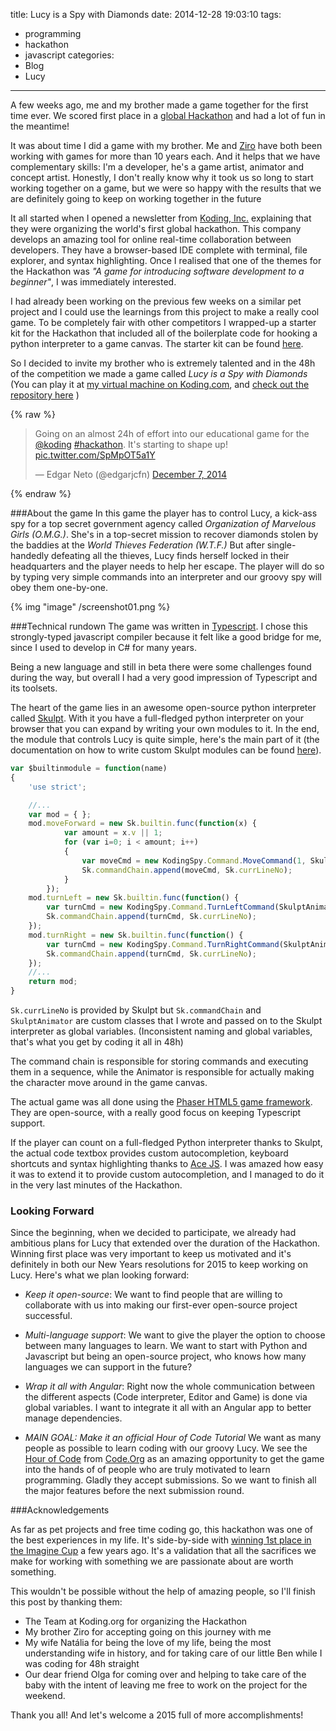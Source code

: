 title: Lucy is a Spy with Diamonds
date: 2014-12-28 19:03:10
tags:
 - programming
 - hackathon
 - javascript
categories:
 - Blog
 - Lucy
---
A few weeks ago, me and my brother made a game together for the first time ever. We scored first place in a [global Hackathon](http://koding.com/Hackathon) and had a lot of fun in the meantime!
<!-- more -->
It was about time I did a game with my brother. Me and [Ziro](http://zironeto.carbonmade.com/) have both been working with games for more than 10 years each. And it helps that we have complementary skills: I'm a developer, he's a game artist, animator and concept artist. Honestly, I don't really know why it took us so long to start working together on a game, but we were so happy with the results that we are definitely going to keep on working together in the future

It all started when I opened a newsletter from [Koding, Inc.](http://www.koding.com) explaining that they were organizing the world's first global hackathon. This company develops an amazing tool for online real-time collaboration between developers. They have a browser-based IDE complete with terminal, file explorer, and syntax highlighting. Once I realised that one of the themes for the Hackathon was _"A game for introducing software development to a beginner"_, I was immediately interested.

I had already been working on the previous few weeks on a similar pet project and I could use the learnings from this project to make a really cool game. To be completely fair with other competitors I wrapped-up a starter kit for the Hackathon that included all of the boilerplate code for hooking a python interpreter to a game canvas. The starter kit can be found [here](https://github.com/edgarjcfn/koding-game-starterkit).



So I decided to invite my brother who is extremely talented and in the 48h of the competition we made a game called _Lucy is a Spy with Diamonds_ (You can play it at [my virtual machine on Koding.com](http://edgarjcfn.koding.io/Lucy), and [check out the repository here](https://github.com/edgarjcfn/koding-spy) )

{% raw %}
<blockquote class="twitter-tweet" lang="en"><p>Going on an almost 24h of effort into our educational game for the <a href="https://twitter.com/koding">@koding</a> <a href="https://twitter.com/hashtag/hackathon?src=hash">#hackathon</a>. It&#39;s starting to shape up! <a href="http://t.co/SpMpOT5a1Y">pic.twitter.com/SpMpOT5a1Y</a></p>&mdash; Edgar Neto (@edgarjcfn) <a href="https://twitter.com/edgarjcfn/status/541675411529543681">December 7, 2014</a></blockquote>
<script async src="//platform.twitter.com/widgets.js" charset="utf-8"></script>
{% endraw %}


###About the game
In this game the player has to control Lucy, a kick-ass spy for a top secret government agency called _Organization of Marvelous Girls (O.M.G.)_. She's in a top-secret mission to recover diamonds stolen by the baddies at the _World Thieves Federation (W.T.F.)_
But after single-handedly defeating all the thieves, Lucy finds herself locked in their headquarters and the player needs to help her escape.
The player will do so by typing very simple commands into an interpreter and our groovy spy will obey them one-by-one.

{% img "image" /screenshot01.png %}
<!-- ![Lucy](./screenshot01.png "Lucy") -->

###Technical rundown
The game was written in [Typescript](http://www.typescriptlang.org). I chose this strongly-typed javascript compiler because it felt like a good bridge for me, since I used to develop in C# for many years.

Being a new language and still in beta there were some challenges found during the way, but overall I had a very good impression of Typescript and its toolsets.

The heart of the game lies in an awesome open-source python interpreter called [Skulpt](http://www.skulpt.org/). With it you have a full-fledged python interpreter on your browser that you can expand by writing your own modules to it.
In the end, the module that controls Lucy is quite simple, here's the main part of it (the documentation on how to write custom Skulpt modules can be found [here](https://github.com/skulpt/skulpt/blob/master/HACKING.rst#adding-a-module)).

```javascript
var $builtinmodule = function(name)
{
    'use strict';

    //...    
    var mod = { };
    mod.moveForward = new Sk.builtin.func(function(x) {
            var amount = x.v || 1;
            for (var i=0; i < amount; i++)
            {
                var moveCmd = new KodingSpy.Command.MoveCommand(1, SkulptAnimator);
                Sk.commandChain.append(moveCmd, Sk.currLineNo);
            }
        });
    mod.turnLeft = new Sk.builtin.func(function() {
        var turnCmd = new KodingSpy.Command.TurnLeftCommand(SkulptAnimator);
        Sk.commandChain.append(turnCmd, Sk.currLineNo);
    });
    mod.turnRight = new Sk.builtin.func(function() {
        var turnCmd = new KodingSpy.Command.TurnRightCommand(SkulptAnimator);
        Sk.commandChain.append(turnCmd, Sk.currLineNo);
    });
    //...
    return mod;
}
```

```Sk.currLineNo``` is provided by Skulpt but ```Sk.commandChain``` and ```SkulptAnimator``` are custom classes that I wrote and passed on to the Skulpt interpreter as global variables. (Inconsistent naming and global variables, that's what you get by coding it all in 48h)

The command chain is responsible for storing commands and executing them in a sequence, while the Animator is responsible for actually making the character move around in the game canvas.

The actual game was all done using the [Phaser HTML5 game framework](http://phaser.io). They are open-source, with a really good focus on keeping Typescript support.

If the player can count on a full-fledged Python interpreter thanks to Skulpt, the actual code textbox provides custom autocompletion, keyboard shortcuts and syntax highlighting thanks to [Ace JS](http://ace.c9.io/). I was amazed how easy it was to extend it to provide custom autocompletion, and I managed to do it in the very last minutes of the Hackathon.

### Looking Forward

Since the beginning, when we decided to participate, we already had ambitious plans for Lucy that extended over the duration of the Hackathon. Winning first place was very important to keep us motivated and it's definitely in both our New Years resolutions for 2015 to keep working on Lucy. Here's what we plan looking forward:

 - *Keep it open-source*: We want to find people that are willing to collaborate with us into making our first-ever open-source project successful.

 - *Multi-language support*: We want to give the player the option to choose between many languages to learn. We want to start with Python and Javascript but being an open-source project, who knows how many languages we can support in the future?

 - *Wrap it all with Angular*: Right now the whole communication between the different aspects (Code interpreter, Editor and Game) is done via global variables. I want to integrate it all with an Angular app to better manage dependencies.

 - *MAIN GOAL: Make it an official Hour of Code Tutorial*
 We want as many people as possible to learn coding with our groovy Lucy. We see the [Hour of Code](http://hourofcode.com/en) from [Code.Org](http://code.org) as an amazing opportunity to get the game into the hands of of people who are truly motivated to learn programming. Gladly they accept submissions. So we want to finish all the major features before the next submission round.

###Acknowledgements

As far as pet projects and free time coding go, this hackathon was one of the best experiences in my life. It's side-by-side with [winning 1st place in the Imagine Cup](http://news.microsoft.com/2009/07/07/microsoft-announces-imagine-cup-2009-worldwide-winners/) a few years ago. It's a validation that all the sacrifices we make for working with something we are passionate about are worth something.

This wouldn't be possible without the help of amazing people, so I'll finish this post by thanking them:

- The Team at Koding.org for organizing the Hackathon
- My brother Ziro for accepting going on this journey with me
- My wife Natália for being the love of my life, being the most understanding wife in history, and for taking care of our little Ben while I was coding for 48h straight
- Our dear friend Olga for coming over and helping to take care of the baby with the intent of leaving me free to work on the project for the weekend.

Thank you all!
And let's welcome a 2015 full of more accomplishments!
